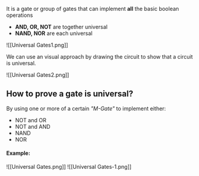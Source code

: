 It is a gate or group of gates that can implement **all** the basic boolean operations
- **AND, OR, NOT** are together universal
- **NAND, NOR** are each universal

![[Universal Gates1.png]]

We can use an visual approach by drawing the circuit to show that a circuit is universal.

![[Universal Gates2.png]]

## How to prove a gate is universal?
By using one or more of a certain *"M-Gate"* to implement either:
- NOT and OR
- NOT and AND
- NAND
- NOR

#### Example:
![[Universal Gates.png]]
![[Universal Gates-1.png]]

